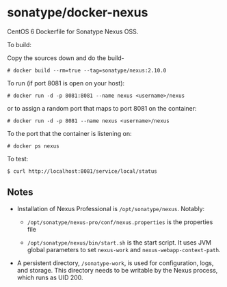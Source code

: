 # sonatype/docker-nexus

CentOS 6 Dockerfile for Sonatype Nexus OSS.

To build:

Copy the sources down and do the build-

```
# docker build --rm=true --tag=sonatype/nexus:2.10.0
```

To run (if port 8081 is open on your host):

```
# docker run -d -p 8081:8081 --name nexus <username>/nexus
```

or to assign a random port that maps to port 8081 on the container:

```
# docker run -d -p 8081 --name nexus <username>/nexus
```

To the port that the container is listening on:

```
# docker ps nexus
```

To test:

```
$ curl http://localhost:8081/service/local/status
```

## Notes


* Installation of Nexus Professional is `/opt/sonatype/nexus`.  Notably:

  * `/opt/sonatype/nexus-pro/conf/nexus.properties` is the properties file

  * `/opt/sonatype/nexus/bin/start.sh` is the start script.
  It uses JVM global parameters to set `nexus-work` and
  `nexus-webapp-context-path`.

* A persistent directory, `/sonatype-work`, is used for configuration,
logs, and storage. This directory needs to be writable by the Nexus
process, which runs as UID 200.

